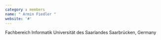 ```yaml
---
category : members
name: " Armin Fiedler " 
website: '#'
---
```

Fachbereich Informatik
Universität des Saarlandes
Saarbrücken, Germany

